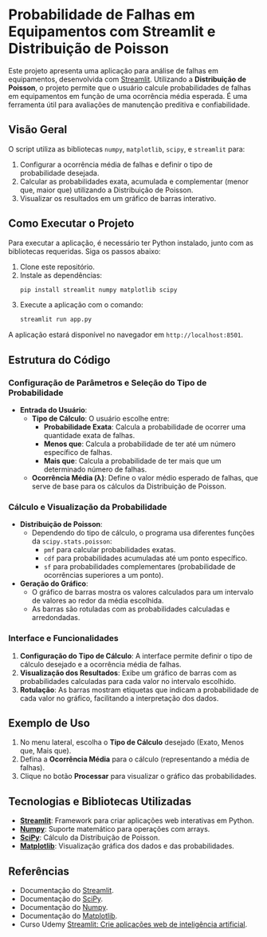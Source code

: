 # Probabilidade de Falhas em Equipamentos com Streamlit e Distribuição de Poisson

Este projeto apresenta uma aplicação para análise de falhas em equipamentos, desenvolvida com [Streamlit](https://streamlit.io/). Utilizando a **Distribuição de Poisson**, o projeto permite que o usuário calcule probabilidades de falhas em equipamentos em função de uma ocorrência média esperada. É uma ferramenta útil para avaliações de manutenção preditiva e confiabilidade.

## Visão Geral

O script utiliza as bibliotecas `numpy`, `matplotlib`, `scipy`, e `streamlit` para:
1. Configurar a ocorrência média de falhas e definir o tipo de probabilidade desejada.
2. Calcular as probabilidades exata, acumulada e complementar (menor que, maior que) utilizando a Distribuição de Poisson.
3. Visualizar os resultados em um gráfico de barras interativo.

## Como Executar o Projeto

Para executar a aplicação, é necessário ter Python instalado, junto com as bibliotecas requeridas. Siga os passos abaixo:

1. Clone este repositório.
2. Instale as dependências:
   ```bash
   pip install streamlit numpy matplotlib scipy
   ```
3. Execute a aplicação com o comando:
   ```bash
   streamlit run app.py
   ```

A aplicação estará disponível no navegador em `http://localhost:8501`.

## Estrutura do Código

### Configuração de Parâmetros e Seleção do Tipo de Probabilidade

- **Entrada do Usuário**:
  - **Tipo de Cálculo**: O usuário escolhe entre:
    - **Probabilidade Exata**: Calcula a probabilidade de ocorrer uma quantidade exata de falhas.
    - **Menos que**: Calcula a probabilidade de ter até um número específico de falhas.
    - **Mais que**: Calcula a probabilidade de ter mais que um determinado número de falhas.
  - **Ocorrência Média (λ)**: Define o valor médio esperado de falhas, que serve de base para os cálculos da Distribuição de Poisson.

### Cálculo e Visualização da Probabilidade

- **Distribuição de Poisson**:
  - Dependendo do tipo de cálculo, o programa usa diferentes funções da `scipy.stats.poisson`:
    - `pmf` para calcular probabilidades exatas.
    - `cdf` para probabilidades acumuladas até um ponto específico.
    - `sf` para probabilidades complementares (probabilidade de ocorrências superiores a um ponto).
- **Geração do Gráfico**:
  - O gráfico de barras mostra os valores calculados para um intervalo de valores ao redor da média escolhida.
  - As barras são rotuladas com as probabilidades calculadas e arredondadas.

### Interface e Funcionalidades

1. **Configuração do Tipo de Cálculo**: A interface permite definir o tipo de cálculo desejado e a ocorrência média de falhas.
2. **Visualização dos Resultados**: Exibe um gráfico de barras com as probabilidades calculadas para cada valor no intervalo escolhido.
3. **Rotulação**: As barras mostram etiquetas que indicam a probabilidade de cada valor no gráfico, facilitando a interpretação dos dados.

## Exemplo de Uso

1. No menu lateral, escolha o **Tipo de Cálculo** desejado (Exato, Menos que, Mais que).
2. Defina a **Ocorrência Média** para o cálculo (representando a média de falhas).
3. Clique no botão **Processar** para visualizar o gráfico das probabilidades.

## Tecnologias e Bibliotecas Utilizadas

- **[Streamlit](https://streamlit.io/)**: Framework para criar aplicações web interativas em Python.
- **[Numpy](https://numpy.org/)**: Suporte matemático para operações com arrays.
- **[SciPy](https://scipy.org/)**: Cálculo da Distribuição de Poisson.
- **[Matplotlib](https://matplotlib.org/)**: Visualização gráfica dos dados e das probabilidades.

## Referências

- Documentação do [Streamlit](https://docs.streamlit.io/).
- Documentação do [SciPy](https://docs.scipy.org/doc/scipy/).
- Documentação do [Numpy](https://numpy.org/doc/).
- Documentação do [Matplotlib](https://matplotlib.org/stable/contents.html).
- Curso Udemy [Streamlit: Crie aplicações web de inteligência artificial](https://www.udemy.com/course/streamlit-aplicacoes-web-de-ia).